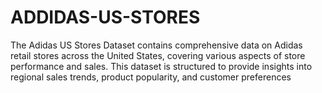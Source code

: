 # ADDIDAS-US-STORES
The Adidas US Stores Dataset contains comprehensive data on Adidas retail stores across the United States, covering various aspects of store performance and sales. This dataset is structured to provide insights into regional sales trends, product popularity, and customer preferences

